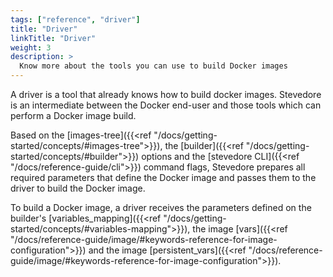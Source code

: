```yaml
---
tags: ["reference", "driver"]
title: "Driver"
linkTitle: "Driver"
weight: 3
description: > 
  Know more about the tools you can use to build Docker images
---
```


A driver is a tool that already knows how to build docker images. Stevedore is an intermediate between the Docker end-user and those tools which can perform a Docker image build.

Based on the [images-tree]({{<ref "/docs/getting-started/concepts/#images-tree">}}), the [builder]({{<ref "/docs/getting-started/concepts/#builder">}}) options and the [stevedore CLI]({{<ref "/docs/reference-guide/cli">}}) command flags, Stevedore prepares all required parameters that define the Docker image and passes them to the driver to build the Docker image.

To build a Docker image, a driver receives the parameters defined on the builder's [variables_mapping]({{<ref "/docs/getting-started/concepts/#variables-mapping">}}), the image [vars]({{<ref "/docs/reference-guide/image/#keywords-reference-for-image-configuration">}}) and the image [persistent_vars]({{<ref "/docs/reference-guide/image/#keywords-reference-for-image-configuration">}}).
